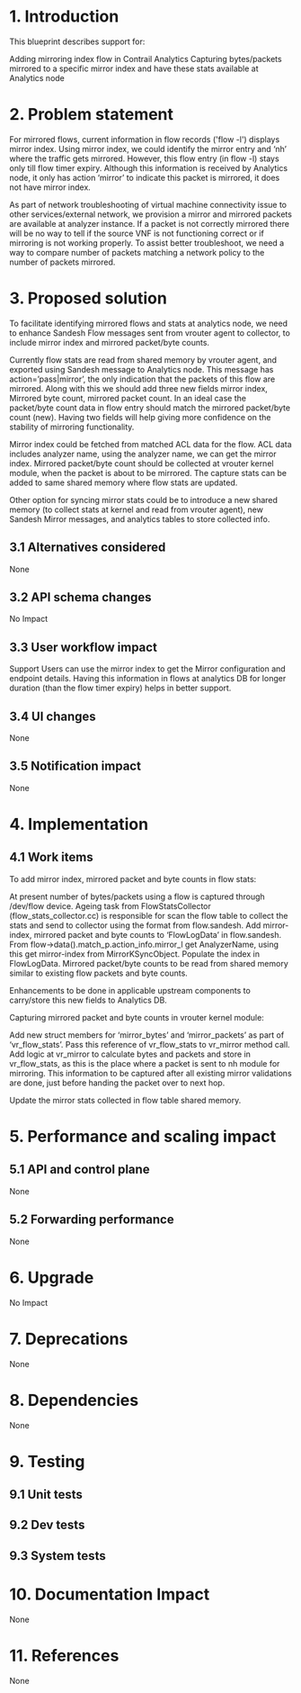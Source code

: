 # 1. Introduction
This blueprint describes support for:

Adding mirroring index flow in Contrail Analytics 
Capturing bytes/packets mirrored to a specific mirror index and have these 
stats available at Analytics node

# 2. Problem statement

For mirrored flows, current information in flow records ('flow -l') displays
mirror index. Using mirror index, we could identify the mirror entry and ‘nh’
where the traffic gets mirrored. However, this flow entry (in flow -l) stays
only till flow timer expiry. Although this information is received by Analytics
node, it only has action ‘mirror’ to indicate this packet is mirrored, it does
not have mirror index.

As part of network troubleshooting of virtual machine connectivity issue to
other services/external network, we provision a mirror and mirrored packets are
available at analyzer instance. If a packet is not correctly mirrored there will
be no way to tell if the source VNF is not functioning correct or if mirroring
is not working properly. To assist better troubleshoot, we need a way to compare
number of packets matching a network policy to the number of packets mirrored.

# 3. Proposed solution

To facilitate identifying mirrored flows and stats at analytics node, we need to
enhance Sandesh Flow messages sent from vrouter agent to collector, to include
mirror index and mirrored packet/byte counts.

Currently flow stats are read from shared memory by vrouter agent, and exported
using Sandesh message to Analytics node. This message has action=’pass|mirror’,
the only indication that the packets of this flow are mirrored. Along with this
we should add three new fields mirror index, Mirrored byte count, mirrored
packet count. In an ideal case the packet/byte count data in flow entry should
match the mirrored packet/byte count (new). Having two fields will help giving
more confidence on the stability of mirroring functionality.

Mirror index could be fetched from matched ACL data for the flow. ACL data
includes analyzer name, using the analyzer name, we can get the mirror index.
Mirrored packet/byte count should be collected at vrouter kernel module, when
the packet is about to be mirrored. The capture stats can be added to same
shared memory where flow stats are updated.

Other option for syncing mirror stats could be to introduce a new shared memory
(to collect stats at kernel and read from vrouter agent), new Sandesh Mirror
messages, and analytics tables to store collected info.

## 3.1 Alternatives considered 
None

## 3.2 API schema changes 
No Impact

## 3.3 User workflow impact 
Support Users can use the mirror index to get the Mirror configuration and 
endpoint details. Having this information in flows at analytics DB for 
longer duration (than the flow timer expiry) helps in better support.

## 3.4 UI changes 
None

## 3.5 Notification impact 
None


# 4. Implementation
## 4.1 Work items 
To add mirror index, mirrored packet and byte counts in flow stats:

At present number of bytes/packets using a flow is captured through /dev/flow
device. Ageing task from FlowStatsCollector (flow_stats_collector.cc) is
responsible for scan the flow table to collect the stats and send to collector
using the format from flow.sandesh. Add mirror-index, mirrored packet and byte
counts to ‘FlowLogData’ in flow.sandesh. From
flow->data().match_p.action_info.mirror_l get AnalyzerName, using this get
mirror-index from MirrorKSyncObject. Populate the index in FlowLogData. Mirrored
packet/byte counts to be read from shared memory similar to existing flow
packets and byte counts.

Enhancements to be done in applicable upstream components to carry/store this
new fields to Analytics DB.

Capturing mirrored packet and byte counts in vrouter kernel module:

Add new struct members for ‘mirror_bytes’ and ‘mirror_packets’ as part of
‘vr_flow_stats’. Pass this reference of vr_flow_stats to vr_mirror method call.
Add logic at vr_mirror to calculate bytes and packets and store in
vr_flow_stats, as this is the place where a packet is sent to nh module for
mirroring. This information to be captured after all existing mirror validations
are done, just before handing the packet over to next hop.

Update the mirror stats collected in flow table shared memory.

# 5. Performance and scaling impact
## 5.1 API and control plane 
None 

## 5.2 Forwarding performance 
None

# 6. Upgrade
No Impact

# 7. Deprecations
None

# 8. Dependencies
None

# 9. Testing
## 9.1 Unit tests 
## 9.2 Dev tests 
## 9.3 System tests

# 10. Documentation Impact
None

# 11. References
None
